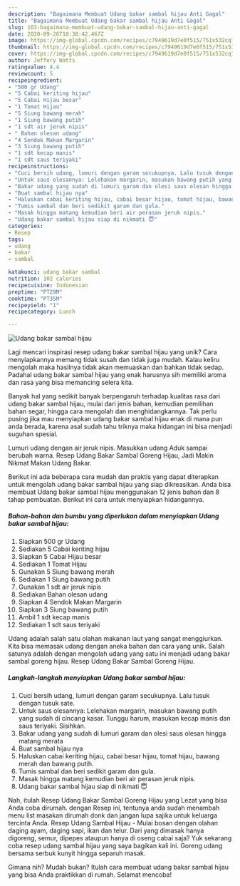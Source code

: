 ```yaml
---
description: "Bagaimana Membuat Udang bakar sambal hijau Anti Gagal"
title: "Bagaimana Membuat Udang bakar sambal hijau Anti Gagal"
slug: 103-bagaimana-membuat-udang-bakar-sambal-hijau-anti-gagal
date: 2020-09-26T10:38:42.467Z
image: https://img-global.cpcdn.com/recipes/c7949619d7e0f515/751x532cq70/udang-bakar-sambal-hijau-foto-resep-utama.jpg
thumbnail: https://img-global.cpcdn.com/recipes/c7949619d7e0f515/751x532cq70/udang-bakar-sambal-hijau-foto-resep-utama.jpg
cover: https://img-global.cpcdn.com/recipes/c7949619d7e0f515/751x532cq70/udang-bakar-sambal-hijau-foto-resep-utama.jpg
author: Jeffery Watts
ratingvalue: 4.4
reviewcount: 5
recipeingredient:
- "500 gr Udang"
- "5 Cabai keriting hijau"
- "5 Cabai Hijau besar"
- "1 Tomat Hijau"
- "5 Siung bawang merah"
- "1 Siung bawang putih"
- "1 sdt air jeruk nipis"
- " Bahan olesan udang"
- "4 Sendok Makan Margarin"
- "3 Siung bawang putih"
- "1 sdt kecap manis"
- "1 sdt saus teriyaki"
recipeinstructions:
- "Cuci bersih udang, lumuri dengan garam secukupnya. Lalu tusuk dengan tusuk sate."
- "Untuk saus olesannya: Lelehakan margarin, masukan bawang putih yang sudah di cincang kasar. Tunggu harum, masukan kecap manis dan saus teriyaki. Sisihkan."
- "Bakar udang yang sudah di lumuri garam dan olesi saus olesan hingga matang merata"
- "Buat sambal hijau nya"
- "Haluskan cabai keriting hijau, cabai besar hijau, tomat hijau, bawang merah dan bawang putih."
- "Tumis sambal dan beri sedikit garam dan gula."
- "Masak hingga matang kemudian beri air perasan jeruk nipis."
- "Udang bakar sambal hijau siap di nikmati 😇"
categories:
- Resep
tags:
- udang
- bakar
- sambal

katakunci: udang bakar sambal 
nutrition: 102 calories
recipecuisine: Indonesian
preptime: "PT29M"
cooktime: "PT35M"
recipeyield: "1"
recipecategory: Lunch

---
```



![Udang bakar sambal hijau](https://img-global.cpcdn.com/recipes/c7949619d7e0f515/751x532cq70/udang-bakar-sambal-hijau-foto-resep-utama.jpg)

Lagi mencari inspirasi resep udang bakar sambal hijau yang unik? Cara menyiapkannya memang tidak susah dan tidak juga mudah. Kalau keliru mengolah maka hasilnya tidak akan memuaskan dan bahkan tidak sedap. Padahal udang bakar sambal hijau yang enak harusnya sih memiliki aroma dan rasa yang bisa memancing selera kita.

Banyak hal yang sedikit banyak berpengaruh terhadap kualitas rasa dari udang bakar sambal hijau, mulai dari jenis bahan, kemudian pemilihan bahan segar, hingga cara mengolah dan menghidangkannya. Tak perlu pusing jika mau menyiapkan udang bakar sambal hijau enak di mana pun anda berada, karena asal sudah tahu triknya maka hidangan ini bisa menjadi suguhan spesial.

Lumuri udang dengan air jeruk nipis. Masukkan udang Aduk sampai berubah warna. Resep Udang Bakar Sambal Goreng Hijau, Jadi Makin Nikmat Makan Udang Bakar.


Berikut ini ada beberapa cara mudah dan praktis yang dapat diterapkan untuk mengolah udang bakar sambal hijau yang siap dikreasikan. Anda bisa membuat Udang bakar sambal hijau menggunakan 12 jenis bahan dan 8 tahap pembuatan. Berikut ini cara untuk menyiapkan hidangannya.

<!--inarticleads1-->

##### Bahan-bahan dan bumbu yang diperlukan dalam menyiapkan Udang bakar sambal hijau:

1. Siapkan 500 gr Udang
1. Sediakan 5 Cabai keriting hijau
1. Siapkan 5 Cabai Hijau besar
1. Sediakan 1 Tomat Hijau
1. Gunakan 5 Siung bawang merah
1. Sediakan 1 Siung bawang putih
1. Gunakan 1 sdt air jeruk nipis
1. Sediakan  Bahan olesan udang
1. Siapkan 4 Sendok Makan Margarin
1. Siapkan 3 Siung bawang putih
1. Ambil 1 sdt kecap manis
1. Sediakan 1 sdt saus teriyaki


Udang adalah salah satu olahan makanan laut yang sangat menggiurkan. Kita bisa memasak udang dengan aneka bahan dan cara yang unik. Salah satunya adalah dengan mengolah udang yang satu ini menjadi udang bakar sambal goreng hijau. Resep Udang Bakar Sambal Goreng Hijau. 

<!--inarticleads2-->

##### Langkah-langkah menyiapkan Udang bakar sambal hijau:

1. Cuci bersih udang, lumuri dengan garam secukupnya. Lalu tusuk dengan tusuk sate.
1. Untuk saus olesannya: Lelehakan margarin, masukan bawang putih yang sudah di cincang kasar. Tunggu harum, masukan kecap manis dan saus teriyaki. Sisihkan.
1. Bakar udang yang sudah di lumuri garam dan olesi saus olesan hingga matang merata
1. Buat sambal hijau nya
1. Haluskan cabai keriting hijau, cabai besar hijau, tomat hijau, bawang merah dan bawang putih.
1. Tumis sambal dan beri sedikit garam dan gula.
1. Masak hingga matang kemudian beri air perasan jeruk nipis.
1. Udang bakar sambal hijau siap di nikmati 😇


Nah, itulah Resep Udang Bakar Sambal Goreng Hijau yang Lezat yang bisa Anda coba dirumah. dengan Resep ini, tentunya anda sudah menambah menu list masakan dirumah donk dan jangan lupa sajika untuk keluarga tercinta Anda. Resep Udang Sambal Hijau - Mulai bosan dengan olahan daging ayam, daging sapi, ikan dan telur. Dari yang dimasak hanya digoreng, semur, dipepes ataupun hanya di oseng cabai saja? Yuk sekarang coba resep udang sambal hijau yang saya bagikan kali ini. Goreng udang bersama serbuk kunyit hingga separuh masak. 

Gimana nih? Mudah bukan? Itulah cara membuat udang bakar sambal hijau yang bisa Anda praktikkan di rumah. Selamat mencoba!
